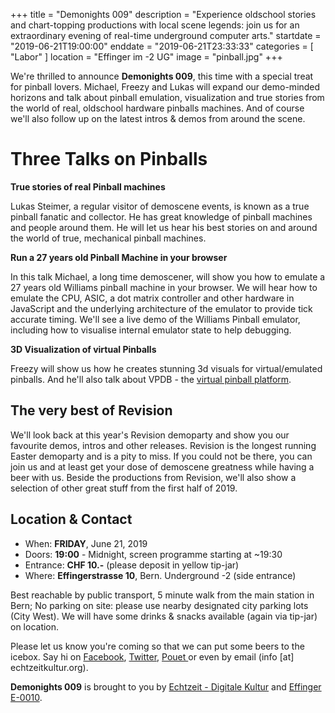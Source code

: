 +++
title = "Demonights 009"
description = "Experience oldschool stories and chart-topping productions with local scene legends: join us for an extraordinary evening of real-time underground computer arts."
startdate = "2019-06-21T19:00:00"
enddate = "2019-06-21T23:33:33"
categories = [ "Labor" ]
location = "Effinger im -2 UG"
image = "pinball.jpg"
+++

<div class="lead">
We're thrilled to announce <b>Demonights 009</b>, this time with a special treat for pinball lovers. Michael, Freezy and Lukas will expand our demo-minded horizons and talk about pinball emulation, visualization and true stories from the world of real, oldschool hardware pinballs machines. And of course we'll also follow up on the latest intros & demos from around the scene.
</div>

# Three Talks on Pinballs

**True stories of real Pinball machines**

Lukas Steimer, a regular visitor of demoscene events, is known as a true pinball fanatic and collector. He has great knowledge of pinball machines and people around them. He will let us hear his best stories on and around the world of true, mechanical pinball machines.

**Run a 27 years old Pinball Machine in your browser**

In this talk Michael, a long time demoscener, will show you how to emulate a 27 years old Williams pinball machine in your browser. We will hear how to emulate the CPU, ASIC, a dot matrix controller and other hardware in JavaScript and the underlying architecture of the emulator to provide tick accurate timing. We'll see a live demo of the Williams Pinball emulator, including how to visualise internal emulator state to help debugging.

**3D Visualization of virtual Pinballs**

Freezy will show us how he creates stunning 3d visuals for virtual/emulated pinballs. And he'll also talk about VPDB - the [virtual pinball platform](https://vpdb.io/).

## The very best of Revision

We'll look back at this year's Revision demoparty and show you our favourite demos, intros and other releases. Revision is the longest running Easter demoparty and is a pity to miss. If you could not be there, you can join us and at least get your dose of demoscene greatness while having a beer with us. Beside the productions from Revision, we'll also show a selection of other great stuff from the first half of 2019.

## Location & Contact

* When: **FRIDAY**, June 21, 2019
* Doors: **19:00** - Midnight, screen programme starting at ~19:30
* Entrance: **CHF 10.-** (please deposit in yellow tip-jar)
* Where: **Effingerstrasse 10**, Bern. Underground -2 (side entrance)

Best reachable by public transport, 5 minute walk from the main station in Bern; No parking on site: please use nearby designated city parking lots (City West). We will have some drinks & snacks available (again via tip-jar) on location.

Please let us know you're coming so that we can put some beers to the icebox. Say hi on <a href="https://www.facebook.com/events/381713395759771/">Facebook</a>, <a href="https://twitter.com/buenzli/status/1119565885642104832">Twitter</a>, <a href="https://www.pouet.net/topic.php?which=11688">Pouet </a>or even by email (info [at] echtzeitkultur.org).

**Demonights 009** is brought to you by <a href="https://www.echtzeitkultur.org/">Echtzeit - Digitale Kultur</a> and <a href="https://www.effinger.ch/">Effinger E-0010</a>.
